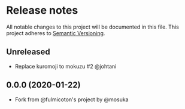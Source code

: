 # Release notes
All notable changes to this project will be documented in this file.
This project adheres to [Semantic Versioning](http://semver.org/).

## Unreleased
- Replace kuromoji to mokuzu #2 @johtani


## 0.0.0 (2020-01-22)
- Fork from @fulmicoton's project by @mosuka
